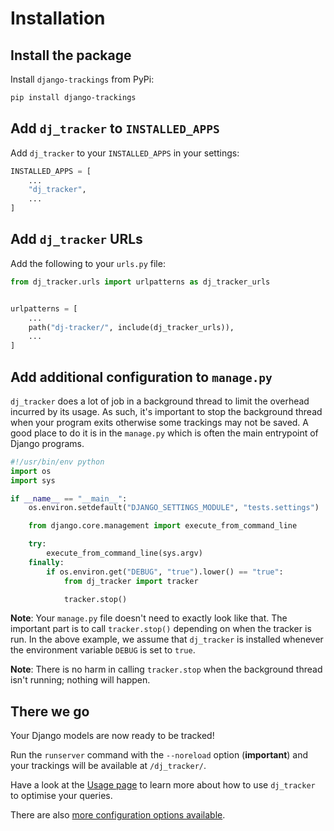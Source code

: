 # Installation

## Install the package

Install `django-trackings` from PyPi:

```bash
pip install django-trackings
```

## Add `dj_tracker` to `INSTALLED_APPS`

Add `dj_tracker` to your `INSTALLED_APPS` in your settings:

```python
INSTALLED_APPS = [
    ...
    "dj_tracker",
    ...
]
```

## Add `dj_tracker` URLs

Add the following to your `urls.py` file:

```python
from dj_tracker.urls import urlpatterns as dj_tracker_urls


urlpatterns = [
    ...
    path("dj-tracker/", include(dj_tracker_urls)),
    ...
]
```

## Add additional configuration to `manage.py`

`dj_tracker` does a lot of job in a background thread to limit the overhead incurred by its usage. As such, it's important to stop the background thread when your program exits otherwise some trackings may not be saved. A good place to do it is in the `manage.py` which is often the main entrypoint of Django programs.

```python
#!/usr/bin/env python
import os
import sys

if __name__ == "__main__":
    os.environ.setdefault("DJANGO_SETTINGS_MODULE", "tests.settings")

    from django.core.management import execute_from_command_line

    try:
        execute_from_command_line(sys.argv)
    finally:
        if os.environ.get("DEBUG", "true").lower() == "true":
            from dj_tracker import tracker

            tracker.stop()
```

**Note**: Your `manage.py` file doesn't need to exactly look like that. The important part is to call `tracker.stop()` depending on when the tracker is run. In the above example, we assume that `dj_tracker` is installed whenever the environment variable `DEBUG` is set to `true`.

**Note**: There is no harm in calling `tracker.stop` when the background thread isn't running; nothing will happen.

## There we go

Your Django models are now ready to be tracked!

Run the `runserver` command with the `--noreload` option (**important**) and your trackings will be available at `/dj_tracker/`.

Have a look at the [Usage page](./usage.md) to learn more about how to use `dj_tracker` to optimise your queries.

There are also [more configuration options available](./configuration.md).
